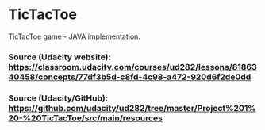# TicTacToe

TicTacToe game - JAVA implementation.

### Source (Udacity website): https://classroom.udacity.com/courses/ud282/lessons/8186340458/concepts/77df3b5d-c8fd-4c98-a472-920d6f2de0dd
### Source (Udacity/GitHub): https://github.com/udacity/ud282/tree/master/Project%201%20-%20TicTacToe/src/main/resources

